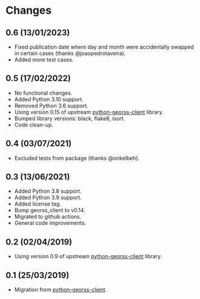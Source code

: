 # Changes

## 0.6 (13/01/2023)
* Fixed publication date where day and month were accidentally swapped in certain cases (thanks @joaopedrotaveira).
* Added more test cases.

## 0.5 (17/02/2022)
* No functional changes.
* Added Python 3.10 support.
* Removed Python 3.6 support.
* Using version 0.15 of upstream [python-georss-client](https://github.com/exxamalte/python-georss-client) library.
* Bumped library versions: black, flake8, isort.
* Code clean-up.

## 0.4 (03/07/2021)
* Excluded tests from package (thanks @onkelbeh).

## 0.3 (13/06/2021)
* Added Python 3.8 support.
* Added Python 3.9 support.
* Added license tag.
* Bump georss_client to v0.14.
* Migrated to github actions.
* General code improvements.

## 0.2 (02/04/2019)
* Using version 0.9 of upstream [python-georss-client](https://github.com/exxamalte/python-georss-client) library.

## 0.1 (25/03/2019)
* Migration from [python-georss-client](https://github.com/exxamalte/python-georss-client).
